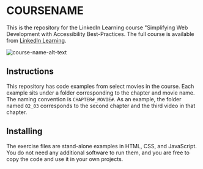 # COURSENAME

This is the repository for the LinkedIn Learning course "Simplifying Web Development with Accessibility Best-Practices. The full course is available from [LinkedIn Learning][lil-course-url].

![course-name-alt-text][lil-thumbnail-url]

## Instructions

This repository has code examples from select movies in the course. Each example sits under a folder corresponding to the chapter and movie name. The naming convention is `CHAPTER#_MOVIE#`. As an example, the folder named `02_03` corresponds to the second chapter and the third video in that chapter.

## Installing

The exercise files are stand-alone examples in HTML, CSS, and JavaScript. You do not need any additional software to run them, and you are free to copy the code and use it in your own projects.

[0]: # "Replace these placeholder URLs with actual course URLs"
[lil-course-url]: https://www.linkedin.com/learning/
[lil-thumbnail-url]: http://
